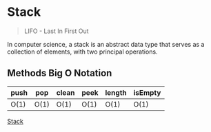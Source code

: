 # Stack
> LIFO - Last In First Out

In computer science, a stack is an abstract data type that serves as a collection of elements, with two principal operations.

## Methods Big O Notation 

push | pop | clean | peek | length | isEmpty
-----| --- | ----- | -----|--------|------
O(1) | O(1) | O(1) | O(1) |  O(1)  | O(1)


[Stack](https://www.wikiwand.com/en/Stack_(abstract_data_type))
